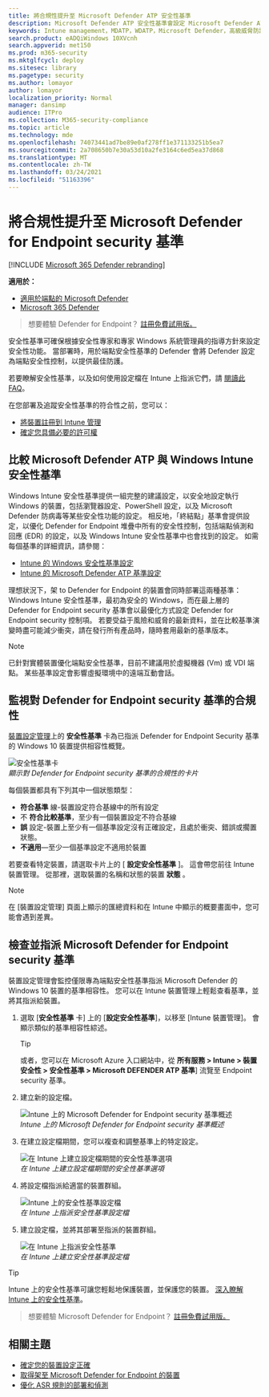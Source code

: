 ```yaml
---
title: 將合規性提升至 Microsoft Defender ATP 安全性基準
description: Microsoft Defender ATP 安全性基準會設定 Microsoft Defender ATP 安全性控制，以提供最佳防護。
keywords: Intune management，MDATP，WDATP，Microsoft Defender，高級威脅防護 ASR，安全性基準
search.product: eADQiWindows 10XVcnh
search.appverid: met150
ms.prod: m365-security
ms.mktglfcycl: deploy
ms.sitesec: library
ms.pagetype: security
ms.author: lomayor
author: lomayor
localization_priority: Normal
manager: dansimp
audience: ITPro
ms.collection: M365-security-compliance
ms.topic: article
ms.technology: mde
ms.openlocfilehash: 74073441ad7be89e0af278ff1e371133251b5ea7
ms.sourcegitcommit: 2a708650b7e30a53d10a2fe3164c6ed5ea37d868
ms.translationtype: MT
ms.contentlocale: zh-TW
ms.lasthandoff: 03/24/2021
ms.locfileid: "51163396"
---
```

# <a name="increase-compliance-to-the-microsoft-defender-for-endpoint-security-baseline"></a>將合規性提升至 Microsoft Defender for Endpoint security 基準

[!INCLUDE [Microsoft 365 Defender rebranding](../../includes/microsoft-defender.md)]

**適用於：**
- [適用於端點的 Microsoft Defender](https://go.microsoft.com/fwlink/p/?linkid=2154037)
- [Microsoft 365 Defender](https://go.microsoft.com/fwlink/?linkid=2118804)

>想要體驗 Defender for Endpoint？ [註冊免費試用版。](https://www.microsoft.com/microsoft-365/windows/microsoft-defender-atp?ocid=docs-wdatp-onboardconfigure-abovefoldlink)

安全性基準可確保根據安全性專家和專家 Windows 系統管理員的指導方針來設定安全性功能。 當部署時，用於端點安全性基準的 Defender 會將 Defender 設定為端點安全性控制，以提供最佳防護。

若要瞭解安全性基準，以及如何使用設定檔在 Intune 上指派它們，請 [閱讀此 FAQ](https://docs.microsoft.com/intune/security-baselines#q--a)。

在您部署及追蹤安全性基準的符合性之前，您可以：
- [將裝置註冊到 Intune 管理](configure-machines.md#enroll-devices-to-intune-management)
- [確定您具備必要的許可權](configure-machines.md#obtain-required-permissions)

## <a name="compare-the-microsoft-defender-atp-and-the-windows-intune-security-baselines"></a>比較 Microsoft Defender ATP 與 Windows Intune 安全性基準
Windows Intune 安全性基準提供一組完整的建議設定，以安全地設定執行 Windows 的裝置，包括瀏覽器設定、PowerShell 設定，以及 Microsoft Defender 防病毒等某些安全性功能的設定。 相反地，「終結點」基準會提供設定，以優化 Defender for Endpoint 堆疊中所有的安全性控制，包括端點偵測和回應 (EDR) 的設定，以及 Windows Intune 安全性基準中也會找到的設定。 如需每個基準的詳細資訊，請參閱：

- [Intune 的 Windows 安全性基準設定](https://docs.microsoft.com/intune/security-baseline-settings-windows)
- [Intune 的 Microsoft Defender ATP 基準設定](https://docs.microsoft.com/intune/security-baseline-settings-defender-atp)

理想狀況下，架 to Defender for Endpoint 的裝置會同時部署這兩種基準： Windows Intune 安全性基準，最初為安全的 Windows，而在最上層的 Defender for Endpoint security 基準會以最優化方式設定 Defender for Endpoint security 控制項。 若要受益于風險和威脅的最新資料，並在比較基準演變時盡可能減少衝突，請在發行所有產品時，隨時套用最新的基準版本。

>[!NOTE]
>已針對實體裝置優化端點安全性基準，目前不建議用於虛擬機器 (Vm) 或 VDI 端點。 某些基準設定會影響虛擬環境中的遠端互動會話。

## <a name="monitor-compliance-to-the-defender-for-endpoint-security-baseline"></a>監視對 Defender for Endpoint security 基準的合規性

[裝置設定管理](configure-machines.md)上的 **安全性基準** 卡為已指派 Defender for Endpoint Security 基準的 Windows 10 裝置提供相容性概覽。

![安全性基準卡](images/secconmgmt_baseline_card.png)<br>
*顯示對 Defender for Endpoint security 基準的合規性的卡片*

每個裝置都具有下列其中一個狀態類型：

- **符合基準** 線-裝置設定符合基線中的所有設定
- 不 **符合比較基準**，至少有一個裝置設定不符合基線
- **誤** 設定-裝置上至少有一個基準設定沒有正確設定，且處於衝突、錯誤或擱置狀態。
- **不適用**—至少一個基準設定不適用於裝置

若要查看特定裝置，請選取卡片上的 [ **設定安全性基準** ]。 這會帶您前往 Intune 裝置管理。 從那裡，選取裝置的名稱和狀態的裝置 **狀態** 。

>[!NOTE]
>在 [裝置設定管理] 頁面上顯示的匯總資料和在 Intune 中顯示的概要畫面中，您可能會遇到差異。

## <a name="review-and-assign-the-microsoft-defender-for-endpoint-security-baseline"></a>檢查並指派 Microsoft Defender for Endpoint security 基準

裝置設定管理會監控僅限專為端點安全性基準指派 Microsoft Defender 的 Windows 10 裝置的基準相容性。 您可以在 Intune 裝置管理上輕鬆查看基準，並將其指派給裝置。

1. 選取 [**安全性基準** 卡] 上的 [**設定安全性基準**]，以移至 [Intune 裝置管理]。 會顯示類似的基準相容性綜述。

   >[!TIP]
   > 或者，您可以在 Microsoft Azure 入口網站中，從 **所有服務 > Intune > 裝置安全性 > 安全性基準 > Microsoft DEFENDER ATP 基準**] 流覽至 Endpoint security 基準。


2. 建立新的設定檔。

   ![Intune 上的 Microsoft Defender for Endpoint security 基準概述](images/secconmgmt_baseline_intuneprofile1.png)<br>
   *Intune 上的 Microsoft Defender for Endpoint security 基準概述*

3. 在建立設定檔期間，您可以複查和調整基準上的特定設定。

   ![在 Intune 上建立設定檔期間的安全性基準選項](images/secconmgmt_baseline_intuneprofile2.png)<br>
   *在 Intune 上建立設定檔期間的安全性基準選項*

4. 將設定檔指派給適當的裝置群組。

   ![Intune 上的安全性基準設定檔](images/secconmgmt_baseline_intuneprofile3.png)<br>
   *在 Intune 上指派安全性基準設定檔*

5. 建立設定檔，並將其部署至指派的裝置群組。

   ![在 Intune 上指派安全性基準](images/secconmgmt_baseline_intuneprofile4.png)<br>
   *在 Intune 上建立安全性基準設定檔*

>[!TIP]
>Intune 上的安全性基準可讓您輕鬆地保護裝置，並保護您的裝置。 [深入瞭解 Intune 上的安全性基準](https://docs.microsoft.com/intune/security-baselines)。

>想要體驗 Microsoft Defender for Endpoint？ [註冊免費試用版。](https://www.microsoft.com/microsoft-365/windows/microsoft-defender-atp?ocid=docs-wdatp-onboardconfigure-belowfoldlink)

## <a name="related-topics"></a>相關主題
- [確定您的裝置設定正確](configure-machines.md)
- [取得架至 Microsoft Defender for Endpoint 的裝置](configure-machines-onboarding.md)
- [優化 ASR 規則的部署和偵測](configure-machines-asr.md)
